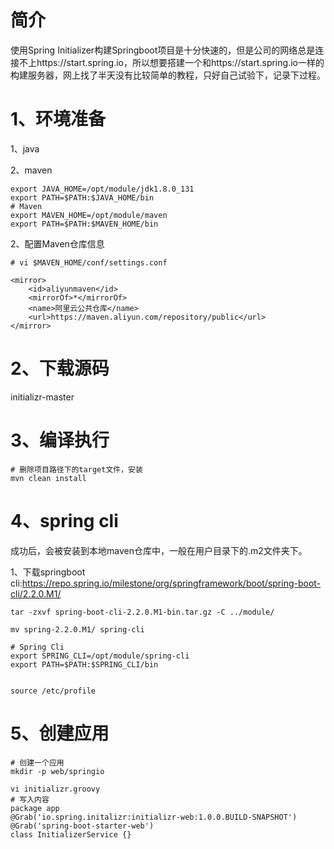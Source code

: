 # 简介
使用Spring Initializer构建Springboot项目是十分快速的，但是公司的网络总是连接不上https://start.spring.io，所以想要搭建一个和https://start.spring.io一样的构建服务器，网上找了半天没有比较简单的教程，只好自己试验下，记录下过程。


# 1、环境准备
1、java

2、maven

```
export JAVA_HOME=/opt/module/jdk1.8.0_131
export PATH=$PATH:$JAVA_HOME/bin
# Maven
export MAVEN_HOME=/opt/module/maven
export PATH=$PATH:$MAVEN_HOME/bin
```

2、配置Maven仓库信息
```
# vi $MAVEN_HOME/conf/settings.conf
```
```
<mirror>
    <id>aliyunmaven</id>
    <mirrorOf>*</mirrorOf>
    <name>阿里云公共仓库</name>
    <url>https://maven.aliyun.com/repository/public</url>
</mirror>
```

# 2、下载源码
initializr-master


# 3、编译执行
```
# 删除项目路径下的target文件，安装
mvn clean install
```

# 4、spring cli
成功后，会被安装到本地maven仓库中，一般在用户目录下的.m2文件夹下。

1、下载springboot cli:https://repo.spring.io/milestone/org/springframework/boot/spring-boot-cli/2.2.0.M1/

```
tar -zxvf spring-boot-cli-2.2.0.M1-bin.tar.gz -C ../module/

mv spring-2.2.0.M1/ spring-cli

# Spring Cli
export SPRING_CLI=/opt/module/spring-cli
export PATH=$PATH:$SPRING_CLI/bin


source /etc/profile

```

# 5、创建应用
```
# 创建一个应用
mkdir -p web/springio

vi initializr.groovy
# 写入内容
package app
@Grab('io.spring.initalizr:initializr-web:1.0.0.BUILD-SNAPSHOT')
@Grab('spring-boot-starter-web')
class InitializerService {}
```



